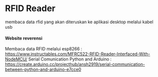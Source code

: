 # RFID Reader
membaca data rfid yang akan diteruskan ke aplikasi desktop  melalui kabel usb

#### Website reverensi
Membaca data RFID melalui esp8266 :
https://www.instructables.com/MFRC522-RFID-Reader-Interfaced-With-NodeMCU/
Serial Comunication Python and Arduino :
https://create.arduino.cc/projecthub/ansh2919/serial-communication-between-python-and-arduino-e7cce0